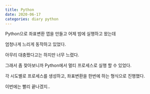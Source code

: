 ```yaml
---
title: Python
date: 2020-06-17
categories: diary python
---
```

Python으로 좌표변환 앱을 만들고 어제 밤에 실행하고 왔는데

엄청나게 느리게 동작하고 있었다.

아무리 대충짰다고는 하지만 너무 느렸다.

그래서 좀 찾아보니까 Python에서 멀티 프로세스로 실행 할 수 있었다.

각 시도별로 프로세스를 생성하고, 좌표변환을 한번에 하는 형식으로 진행했다.

이번에는 빨리 끝나겠지..
